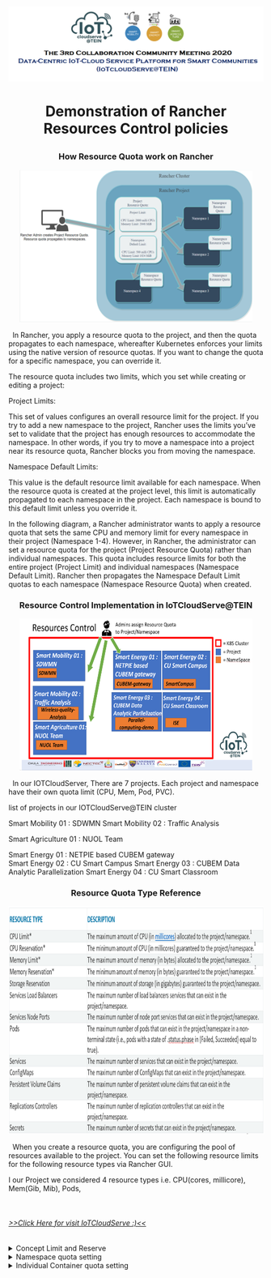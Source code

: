![Heading Collaboration](https://github.com/IoTcloudServe/the-3rd-collaboration-community-meeting/blob/master/Agenda/Heading.png)

<h1>
<p align="center">
<strong> Demonstration of Rancher Resources Control policies </strong>
<p align="center">
</h1> 

<h3>
<p align="center">
<strong> How Resource Quota work on Rancher </strong>
<p align="center">
</h3> 
 
<p align="center">
  <img width="460" height="300" src="Presentation_program/4_Demonstration_of_Rancher_Resource/presentation_material/Rancher_quota.PNG"/>
</p>

&nbsp;  In Rancher, you apply a resource quota to the project, and then the quota propagates to each namespace, whereafter Kubernetes enforces your limits using the native version of resource quotas. If you want to change the quota for a specific namespace, you can override it.

The resource quota includes two limits, which you set while creating or editing a project:

Project Limits:

This set of values configures an overall resource limit for the project. If you try to add a new namespace to the project, Rancher uses the limits you’ve set to validate that the project has enough resources to accommodate the namespace. In other words, if you try to move a namespace into a project near its resource quota, Rancher blocks you from moving the namespace.

Namespace Default Limits:

This value is the default resource limit available for each namespace. When the resource quota is created at the project level, this limit is automatically propagated to each namespace in the project. Each namespace is bound to this default limit unless you override it.

In the following diagram, a Rancher administrator wants to apply a resource quota that sets the same CPU and memory limit for every namespace in their project (Namespace 1-4). However, in Rancher, the administrator can set a resource quota for the project (Project Resource Quota) rather than individual namespaces. This quota includes resource limits for both the entire project (Project Limit) and individual namespaces (Namespace Default Limit). Rancher then propagates the Namespace Default Limit quotas to each namespace (Namespace Resource Quota) when created.

<h3>
<p align="center">
<strong> Resource Control Implementation in IoTCloudServe@TEIN  </strong>
</p>
</h3>
 
<p align="center">
  <img width="460" height="300" src="Presentation_program/4_Demonstration_of_Rancher_Resource/presentation_material/Resource Control.PNG"/>
</p>

&nbsp; In our IOTCloudServer, There are 7 projects. Each project and namespace have their own quota limit (CPU, Mem, Pod, PVC).

list of projects in our IOTCloudServe@TEIN cluster

Smart Mobility 01 : SDWMN
Smart Mobility 02 : Traffic Analysis

Smart Agriculture 01 : NUOL Team

Smart Energy 01 : NETPIE based CUBEM gateway  
Smart Energy 02 : CU Smart Campus
Smart Energy 03 : CUBEM Data Analytic Parallelization
Smart Energy 04 : CU Smart Classroom

<h3>
<p align="center">
<strong> Resource Quota Type Reference </strong>
</p>
</h3>

<p align="center">
  <img width="690" height="450" src="Presentation_program/4_Demonstration_of_Rancher_Resource/presentation_material/Parameters.PNG"/>
</p>

&nbsp; When you create a resource quota, you are configuring the pool of resources available to the project. You can set the following resource limits for the following resource types via Rancher GUI.

I our Project we considered 4 resource types i.e. CPU(cores, millicore), Mem(Gib, Mib), Pods,  


  
&nbsp; 

<h6><a href="https://202.28.193.103">>>Click Here for visit IoTCloudServe :)<<</a></h6>

</details>

<details>
    <summary>Concept Limit and Reserve</summary>
    <p align="center">
  <img width="300" height="300" src="Presentation_program/4_Demonstration_of_Rancher_Resource/presentation_material/Lim&Req.PNG"/>
</p>
  
&nbsp; Requests and limits are the mechanisms Kubernetes uses to control resources such as CPU and memory. Requests are what the container is guaranteed to get. If a container requests a resource, Kubernetes will only schedule it on a node that can give it that resource. Limits, on the other hand, make sure a container never goes above a certain value. The container is only allowed to go up to the limit, and then it is restricted.

It is important to remember that the limit can never be lower than the request. If you try this, Kubernetes will throw an error and won’t let you run the container.

Requests and limits are on a per-container basis. While Pods usually contain a single container, it’s common to see Pods with multiple containers as well. Each container in the Pod gets its own individual limit and request, but because Pods are always scheduled as a group, you need to add the limits and requests for each container together to get an aggregate value for the Pod.

To control what requests and limits a container can have, you can set quotas at the Container level and at the Namespace level. If you want to learn more about Namespaces, see this previous installment from our blog series!

Let’s see how these work.
</details>


</details>

<details>
    <summary> Namespace quota setting </summary>
    <p align="center">
  <img width="300" height="300" src="Presentation_program/4_Demonstration_of_Rancher_Resource/presentation_material/example.PNG"/>
</p>
  
&nbsp; 

From this Example 

there are four configuration in this yaml file 

requests.cpu is the maximum combined CPU requests in millicores for all the containers in the Namespace. In the above example, you can have 50 containers with 10m requests, five containers with 100m requests, or even one container with a 500m request. As long as the total requested CPU in the Namespace is less than 500m!

requests.memory is the maximum combined Memory requests for all the containers in the Namespace. In the above example, you can have 50 containers with 500MiB requests, five containers with 100MiB CPU requests, or even a single container with a 500MiB request. As long as the total requested Memory in the Namespace is less than 500MiB!

limits.cpu is the maximum combined CPU limits for all the containers in the Namespace. It’s just like requests.cpu but for the limit.

limits.memory is the maximum combined Memory limits for all containers in the Namespace. It’s just like requests.memory but for the limit.

If you are using a production and development Namespace (in contrast to a Namespace per team or service), a common pattern is to put no quota on the production Namespace and strict quotas on the development Namespace. This allows production to take all the resources it needs in case of a spike in traffic.

</details>


</details>

<details>
    <summary> Individual Container quota setting </summary>
    <p align="center">
  <img width="300" height="300" src="Presentation_program/4_Demonstration_of_Rancher_Resource/presentation_material/LimRange.PNG"/>
</p>
  
&nbsp; 

Unlike a Quota, which looks at the Namespace as a whole, a LimitRange applies to an individual container. This can help prevent people from creating super tiny or super large containers inside the Namespace.

Looking at this example, you can see there are four sections. Again, setting each of these sections is optional.

The default section sets up the default limits for a container in a pod. If you set these values in the limitRange, any containers that don’t explicitly set these themselves will get assigned the default values.

The defaultRequest section sets up the default requests for a container in a pod. If you set these values in the limitRange, any containers that don’t explicitly set these themselves will get assigned the default values.

The max section will set up the maximum limits that a container in a Pod can set. The default section cannot be higher than this value. Likewise, limits set on a container cannot be higher than this value. It is important to note that if this value is set and the default section is not, any containers that don’t explicitly set these values themselves will get assigned the max values as the limit.

The min section sets up the minimum Requests that a container in a Pod can set. The defaultRequest section cannot be lower than this value. Likewise, requests set on a container cannot be lower than this value either. It is important to note that if this value is set and the defaultRequest section is not, the min value becomes the defaultRequest value too.

Contact 


</details>

